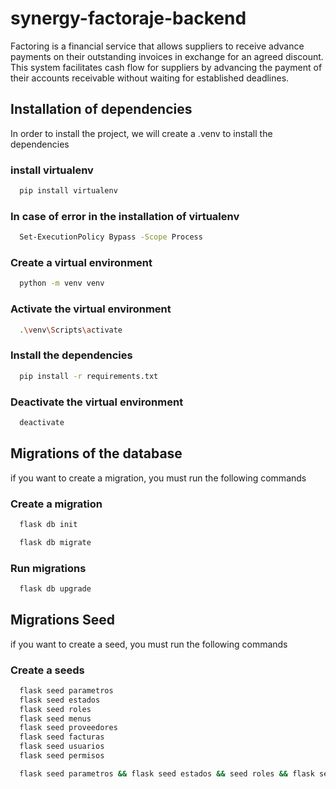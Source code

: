 # synergy-factoraje-backend
Factoring is a financial service that allows suppliers to receive advance payments on their outstanding invoices in exchange for an agreed discount. This system facilitates cash flow for suppliers by advancing the payment of their accounts receivable without waiting for established deadlines.

## Installation of dependencies
In order to install the project, we will create a .venv to install the dependencies

### install virtualenv
```bash
  pip install virtualenv
```
### In case of error in the installation of virtualenv
```bash
  Set-ExecutionPolicy Bypass -Scope Process
```

### Create a virtual environment
```bash
  python -m venv venv
```

### Activate the virtual environment
```bash
  .\venv\Scripts\activate  
```

### Install the dependencies
```bash
  pip install -r requirements.txt
```

### Deactivate the virtual environment
```bash
  deactivate 
```

## Migrations of the database
if you want to create a migration, you must run the following commands

### Create a migration
```bash
  flask db init
```

```bash
  flask db migrate
```

### Run migrations
```bash
  flask db upgrade
```

## Migrations Seed
if you want to create a seed, you must run the following commands

### Create a seeds
```bash
  flask seed parametros
  flask seed estados
  flask seed roles
  flask seed menus
  flask seed proveedores
  flask seed facturas
  flask seed usuarios
  flask seed permisos

  flask seed parametros && flask seed estados && seed roles && flask seed menus && flask seed proveedores && flask seed facturas && flask seed usuarios && flask seed permisos
```

